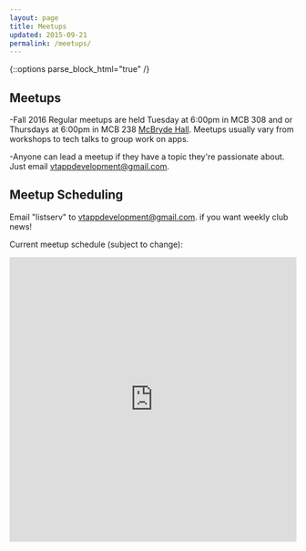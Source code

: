 ```yaml
---
layout: page
title: Meetups
updated: 2015-09-21
permalink: /meetups/
---
```


{::options parse_block_html="true" /}

<div class="container">

## Meetups

-Fall 2016 Regular meetups are held Tuesday at 6:00pm in MCB 308 and or Thursdays at 6:00pm in MCB 238 [McBryde Hall](http://www.vt.edu/about/buildings/mcbryde-hall.html). Meetups usually vary from workshops to tech talks to group work on apps.

-Anyone can lead a meetup if they have a topic they're passionate about. Just email <a href="mailto:vtappdevelopment@gmail.com">vtappdevelopment@gmail.com</a>.
 
## Meetup Scheduling

Email "listserv" to <a href="mailto:vtappdevelopment@gmail.com">vtappdevelopment@gmail.com</a>. if you want weekly club news!

Current meetup schedule (subject to change):

<!-- [WMAD Scheduling Doc](https://docs.google.com/spreadsheets/d/18H-BZ3bbCrlfh9VP736lQxdCRYvvAoq50FSc51RaKfY/edit?usp=sharing)

<iframe style="width: 100%; height: 600px" src="https://docs.google.com/spreadsheets/d/18H-BZ3bbCrlfh9VP736lQxdCRYvvAoq50FSc51RaKfY/pubhtml?gid=0&amp;single=true&amp;widget=true&amp;headers=false"></iframe> -->

<iframe src="https://calendar.google.com/calendar/embed?height=500&amp;wkst=1&amp;bgcolor=%23ff9900&amp;src=vtappdevelopment%40gmail.com&amp;color=%23BE6D00&amp;ctz=America%2FNew_York" style="border-width:0" width="100%" height="500" frameborder="0" scrolling="no"></iframe>

</div>
